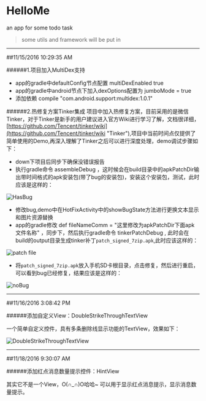 # HelloMe
an app for some todo task



> some utils and framework will be put in



----
##11/15/2016 10:29:35 AM 


######1.项目加入MultiDex支持
-  app的gradle中defaultConfig节点配置 multiDexEnabled true
-  app的gradle中android节点下加入dexOptions配置为 jumboMode = true
-  添加依赖  compile "com.android.support:multidex:1.0.1"

######2.热修复方案Tinker集成
项目中加入热修复方案，目前采用的是微信Tinker，对于Tinker是新手的用户建议进入官方Wiki进行学习了解，文档很详细，[https://github.com/Tencent/tinker/wiki](https://github.com/Tencent/tinker/wiki "Tinker"),项目中当前时间点仅提供了简单使用的Demo,再深入理解了Tinker之后可以进行深度处理，demo调试步骤如下：

- down下项目后同步下确保没错误报告
- 执行gradle命令 assembleDebug ，这时候会在build目录中的apkPatchDir输出带时间格式的apk安装包(带了bug的安装包)，安装这个安装包，测试，此时应该是这样的：

![HasBug](http://i.imgur.com/P2udY7w.png)

- 修改bug,demo中在HotFixActivity中的showBugState方法进行更换文本显示和图片资源替换
- app的gradle修改 def fileNameComm = "这里修改为apkPatchDir下面apk文件名称" ，同步下，然后执行gradle命令 tinkerPatchDebug , 此时会在build的output目录生成tinker补丁`patch_signed_7zip.apk`,此时应该这样的：

![patch file](http://i.imgur.com/UM5Vomj.png)

- 将`patch_signed_7zip.apk`放入手机SD卡根目录，点击修复，然后进行重启，可以看到bug已经修复，结果应该是这样的：

![noBug](http://i.imgur.com/AkTDJiS.png)


----
##11/16/2016 3:08:42 PM 


######添加自定义View：DoubleStrikeThroughTextView

一个简单自定义控件，具有多条删除线显示功能的TextView，效果如下：

![DoubleStrikeThroughTextView](http://i.imgur.com/BYxNqFn.png)


----
##11/18/2016 9:30:07 AM 


######添加红点消息数量提示控件：HintView

其实它不是一个View，O(∩_∩)O哈哈~ 可以用于显示红点消息提示，显示消息数量提示。


